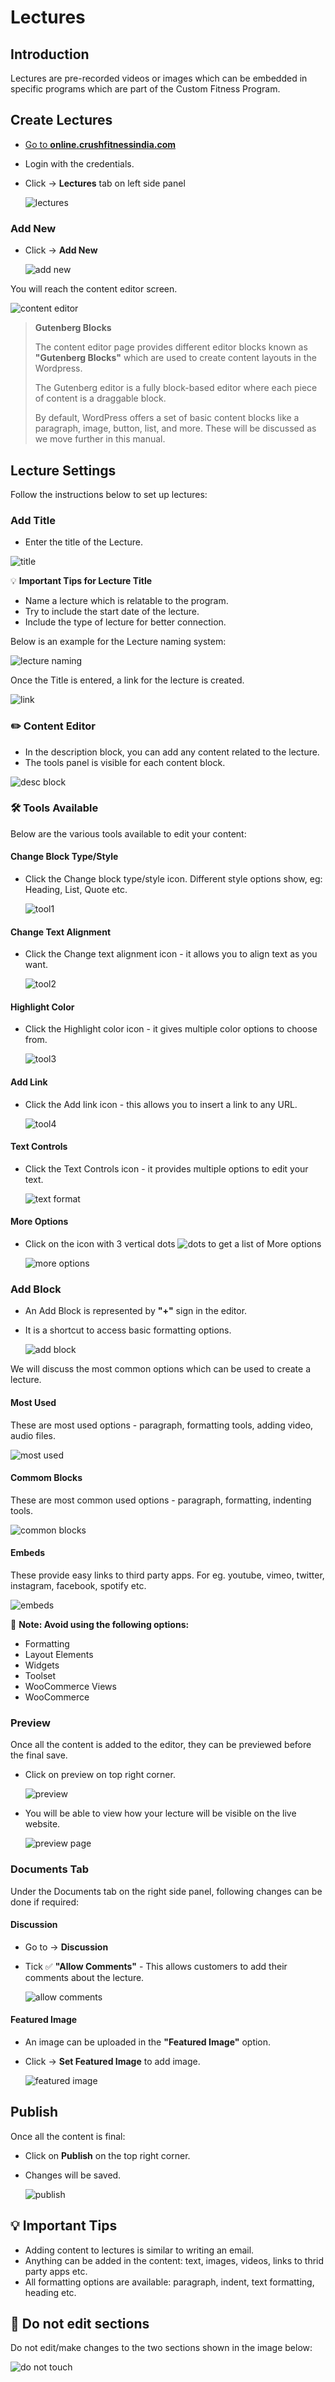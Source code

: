 # **Lectures**

## **Introduction**

Lectures are pre-recorded videos or images which can be embedded in specific programs which are part of the Custom Fitness Program.

## **Create Lectures**

*   <a href="https://online.crushfitnessindia.com/wp-admin" target="_blank">Go to **online.crushfitnessindia.com**</a>
*   Login with the credentials.
*   Click -> **Lectures** tab on left side panel

    ![lectures](../images/Lectures/lectures.jpg)

### **Add New**

*   Click -> **Add New**

    ![add new](../images/Lectures/addnew.jpg)

You will reach the content editor screen.

![content editor](../images/Lectures/contenteditor.jpg)

>   **Gutenberg Blocks**
>
> The content editor page provides different editor blocks known as **"Gutenberg Blocks"** which are used to create content layouts in the Wordpress.
>   
>   The Gutenberg editor is a fully block-based editor where each piece of content is a draggable block.
>   
>   By default, WordPress offers a set of basic content blocks like a paragraph, image, button, list, and more. These will be discussed as we move further in this manual.
> 

##  **Lecture Settings**

Follow the instructions below to set up lectures:

### **Add Title**

*   Enter the title of the Lecture.

![title](../images/Lectures/title.jpg)

:bulb: **Important Tips for Lecture Title**

-   Name a lecture which is relatable to the program.
-   Try to include the start date of the lecture.
-   Include the type of lecture for better connection.

Below is an example for the Lecture naming system:

![lecture naming](../images\Lectures\lecturenaming.jpg)


Once the Title is entered, a link for the lecture is created.

![link](../images/Lectures/link.jpg)

### :pencil2: **Content Editor**

*   In the description block, you can add any content related to the lecture.
*   The tools panel is visible for each content block.

![desc block](../images/Lectures/descblock.jpg)

### :hammer_and_wrench: **Tools Available**

Below are the various tools available to edit your content:

####    **Change Block Type/Style**

*   Click the Change block type/style icon. Different style options show, eg: Heading, List, Quote etc.

    ![tool1](../images/Lectures/tool1.jpg)

####    **Change Text Alignment**

*   Click the Change text alignment icon - it allows you to align text as you want.

    ![tool2](../images/Lectures/tool2.jpg)

####    **Highlight Color**

*   Click the Highlight color icon - it gives multiple color options to choose from.

    ![tool3](../images/Lectures/tool3.jpg)

####    **Add Link**

*   Click the Add link icon - this allows you to insert a link to any URL.

    ![tool4](../images/Lectures/tool4.jpg)

####    **Text Controls**

*   Click the Text Controls icon - it provides multiple options to edit your text.

    ![text format](../images/Lectures/textformat.jpg)

####    **More Options**

*   Click on the icon with 3 vertical dots ![dots](../images\Lectures\dots.jpg) to get a list of More options

    ![more options](../images/Lectures/moreoptions.jpg)

### **Add Block**

- An Add Block is represented by **"+"** sign in the editor.
- It is a shortcut to access basic formatting options.

    ![add block](../images/Lectures/addblock.jpg)

We will discuss the most common options which can be used to create a lecture.

####    **Most Used**

These are most used options - paragraph, formatting tools, adding video, audio files.

![most used](../images/Lectures/mostused.jpg)

####    **Commom Blocks** 

These are most common used options -  paragraph, formatting, indenting tools.

![common blocks](../images/Lectures/commonblocks.jpg)

####    **Embeds** 

These provide easy links to third party apps. For eg. youtube, vimeo, twitter, instagram, facebook, spotify etc.

![embeds](../images/Lectures/embeds.jpg)

:memo: **Note: Avoid using the following options:**

-   Formatting
-   Layout Elements
-   Widgets
-   Toolset
-   WooCommerce Views
-   WooCommerce


### **Preview**

Once all the content is added to the editor, they can be previewed before the final save.

*   Click on preview on top right corner.

    ![preview](../images/Lectures/preview.jpg)

*   You will be able to view how your lecture will be visible on the live website.

    ![preview page](../images/Lectures/previewpage.jpg)


### **Documents Tab**

Under the Documents tab on the right side panel, following changes can be done if required:

####    **Discussion**

*   Go to -> **Discussion**
*   Tick :white_check_mark: **"Allow Comments"** - This allows customers to add their comments about the lecture.

    ![allow comments](../images/Lectures/allowcomments.jpg)

####    **Featured Image**

*   An image can be uploaded in the **"Featured Image"** option.
-   Click -> **Set Featured Image** to add image.

    ![featured image](../images/Lectures/featuredimage.jpg)

## **Publish**

Once all the content is final:

-   Click on **Publish** on the top right corner.
-   Changes will be saved.

    ![publish](../images/Lectures/publish.jpg)


## :bulb: **Important Tips**

-   Adding content to lectures is similar to writing an email.
-   Anything can be added in the content: text, images, videos, links to thrid party apps etc.
-   All formatting options are available: paragraph, indent, text formatting, heading etc.

##  :no_entry_sign: **Do not edit sections**

Do not edit/make changes to the two sections shown in the image below:

![do not touch](../images/Lectures/donottouch.jpg)


